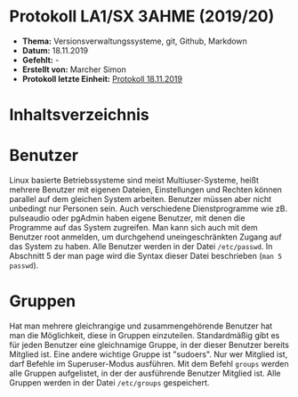 # Protokoll LA1/SX 3AHME (2019/20)

* **Thema:** Versionsverwaltungssysteme, git, Github, Markdown
* **Datum:** 18.11.2019
* **Gefehlt:** -
* **Erstellt von:** Marcher Simon
* **Protokoll letzte Einheit:** [Protokoll 18.11.2019](https://github.com/HTLMechatronics/m17-3ahme-la1-sx/blob/marsim17/protokolle/protokoll_2019-18-11_marsim17.md)

# Inhaltsverzeichnis

# Benutzer
Linux basierte Betriebssysteme sind meist Multiuser-Systeme, heißt mehrere Benutzer mit eigenen Dateien, Einstellungen und Rechten können parallel auf dem gleichen System arbeiten.
Benutzer müssen aber nicht unbedingt nur Personen sein. Auch verschiedene Dienstprogramme wie zB. pulseaudio oder pgAdmin haben eigene Benutzer, mit denen die Programme auf das System zugreifen. Man kann sich auch mit dem Benutzer root anmelden, um durchgehend uneingeschränkten Zugang auf das System zu haben.
Alle Benutzer werden in der Datei `/etc/passwd`. In Abschnitt 5 der man page wird die Syntax dieser Datei beschrieben (`man 5 passwd`).

# Gruppen
Hat man mehrere gleichrangige und zusammengehörende Benutzer hat man die Möglichkeit, diese in Gruppen einzuteilen. Standardmäßig gibt es für jeden Benutzer eine gleichnamige Gruppe, in der dieser Benutzer bereits Mitglied ist. Eine andere wichtige Gruppe ist "sudoers". Nur wer Mitglied ist, darf Befehle im Superuser-Modus ausführen.
Mit dem Befehl `groups` werden alle Gruppen aufgelistet, in der der ausführende Benutzer Mitglied ist. Alle Gruppen werden in der Datei `/etc/groups` gespeichert.
